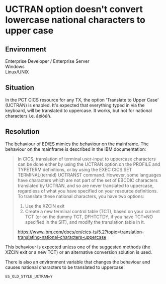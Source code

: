# UCTRAN option doesn't convert lowercase national characters to upper case
## Environment
Enterprise Developer / Enterprise Server  
Windows  
Linux/UNIX  

## Situation
In the PCT CICS resource for any TX, the option 'Translate to Upper Case' (UCTRAN) is enabled. It's expected that everything typed in via the keyboard, will be translated to uppercase. It works, but not for national characters i.e. áéíóúñ.  

## Resolution
The behaviour of ED/ES mimics the behaviour on the mainframe. The behaviour on the mainframe is described in the IBM documentation: 

> In CICS, translation of terminal user-input to uppercase characters can be done either by using the UCTRAN option on the PROFILE and TYPETERM definitions, or by using the EXEC CICS SET TERMINAL(termid) UCTRANST command.
> However, some languages have characters which are not part of the set of EBCDIC characters translated by UCTRAN, and so are never translated to uppercase, regardless of what you have specified on your resource definitions. To translate these national characters, you have two options:
> 1. Use the XZCIN exit
> 2. Create a new terminal control table (TCT), based on your current TCT (or on the dummy TCT, DFHTCTDY, if you have TCT=NO specified in the SIT), and modify the translation table in it.
> 
> https://www.ibm.com/docs/en/cics-ts/5.2?topic=translation-translating-national-characters-uppercase  

This behaviour is expected unless one of the suggested methods (the XZCIN exit or a new TCT) or an alternative conversion solution is used.    

There is also an environment variable that changes the behaviour and causes national characters to be translated to uppercase.  

```
ES_OLD_STYLE_UCTRAN=Y  
```